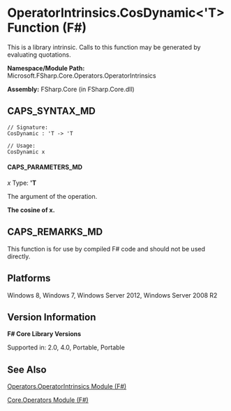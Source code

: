 # OperatorIntrinsics.CosDynamic<'T> Function (F#)

This is a library intrinsic. Calls to this function may be generated by evaluating quotations.

**Namespace/Module Path:** Microsoft.FSharp.Core.Operators.OperatorIntrinsics

**Assembly:** FSharp.Core (in FSharp.Core.dll)


## CAPS_SYNTAX_MD

```
// Signature:
CosDynamic : 'T -> 'T

// Usage:
CosDynamic x
```

#### CAPS_PARAMETERS_MD
*x*
Type: **'T**


The argument of the operation.



**The cosine of x.**
## CAPS_REMARKS_MD
This function is for use by compiled F# code and should not be used directly.


## Platforms
Windows 8, Windows 7, Windows Server 2012, Windows Server 2008 R2


## Version Information
**F# Core Library Versions**

Supported in: 2.0, 4.0, Portable, Portable




## See Also
[Operators.OperatorIntrinsics Module &#40;F&#35;&#41;](Operators.OperatorIntrinsics+Module+%28F%23%29.md)

[Core.Operators Module &#40;F&#35;&#41;](Core.Operators+Module+%28F%23%29.md)

